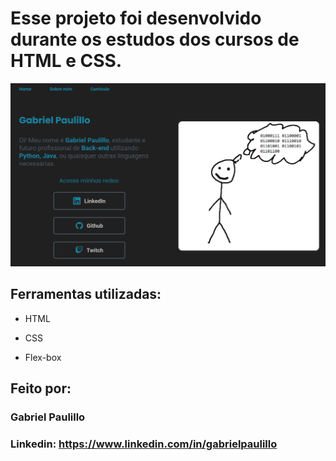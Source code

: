 # Esse projeto foi desenvolvido durante os estudos dos cursos de HTML e CSS.

![image](https://raw.githubusercontent.com/gabrielpaulillo/portfolio-resume/main/assets/print-portfolio.png?token=GHSAT0AAAAAACNTLSTDQ34V7A5OGJTZG64OZN6GVUA)

## Ferramentas utilizadas:

* HTML

* CSS

* Flex-box

## Feito por:

### Gabriel Paulillo

### Linkedin: https://www.linkedin.com/in/gabrielpaulillo
